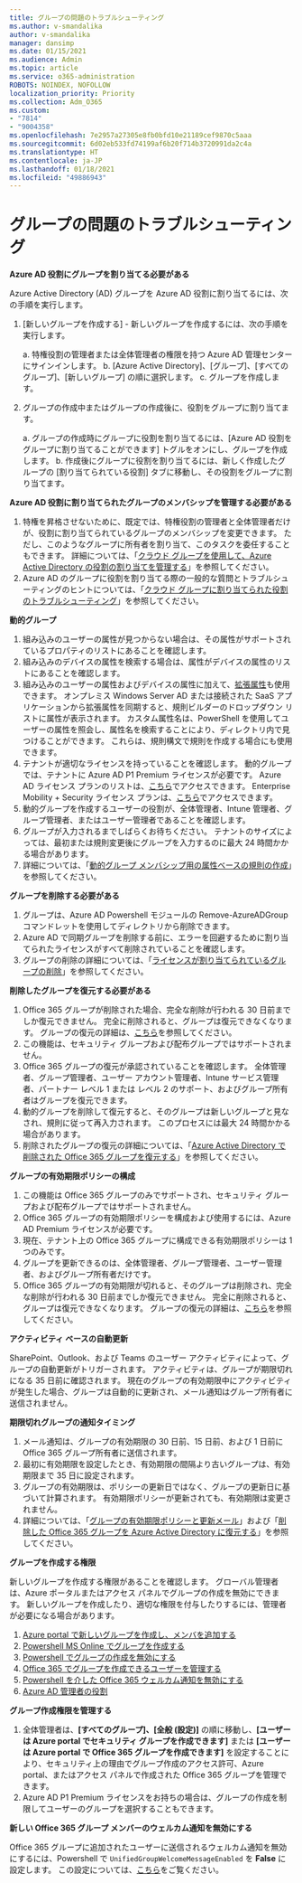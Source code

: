 ```yaml
---
title: グループの問題のトラブルシューティング
ms.author: v-smandalika
author: v-smandalika
manager: dansimp
ms.date: 01/15/2021
ms.audience: Admin
ms.topic: article
ms.service: o365-administration
ROBOTS: NOINDEX, NOFOLLOW
localization_priority: Priority
ms.collection: Adm_O365
ms.custom:
- "7814"
- "9004358"
ms.openlocfilehash: 7e2957a27305e8fb0bfd10e21189cef9870c5aaa
ms.sourcegitcommit: 6d02eb533fd74199af6b20f714b3720991da2c4a
ms.translationtype: HT
ms.contentlocale: ja-JP
ms.lasthandoff: 01/18/2021
ms.locfileid: "49886943"
---
```

# <a name="troubleshoot-group-issues"></a>グループの問題のトラブルシューティング

**Azure AD 役割にグループを割り当てる必要がある**

Azure Active Directory (AD) グループを Azure AD 役割に割り当てるには、次の手順を実行します。

1. [新しいグループを作成する] - 新しいグループを作成するには、次の手順を実行します。

    a. 特権役割の管理者または全体管理者の権限を持つ Azure AD 管理センターにサインインします。 
    b. [Azure Active Directory]、[グループ]、[すべてのグループ]、[新しいグループ] の順に選択します。 
    c. グループを作成します。

2. グループの作成中またはグループの作成後に、役割をグループに割り当てます。

    a. グループの作成時にグループに役割を割り当てるには、[Azure AD 役割をグループに割り当てることができます] トグルをオンにし、グループを作成します。
    b. 作成後にグループに役割を割り当てるには、新しく作成したグループの [割り当てられている役割] タブに移動し、その役割をグループに割り当てます。

**Azure AD 役割に割り当てられたグループのメンバシップを管理する必要がある**

1. 特権を昇格させないために、既定では、特権役割の管理者と全体管理者だけが、役割に割り当てられているグループのメンバシップを変更できます。 ただし、このようなグループに所有者を割り当て、このタスクを委任することもできます。 詳細については、「[クラウド グループを使用して、Azure Active Directory の役割の割り当てを管理する](https://docs.microsoft.com/azure/active-directory/roles/groups-concept)」を参照してください。
2. Azure AD のグループに役割を割り当てる際の一般的な質問とトラブルシューティングのヒントについては、「[クラウド グループに割り当てられた役割のトラブルシューティング](https://docs.microsoft.com/azure/active-directory/roles/groups-faq-troubleshooting)」を参照してください。

**動的グループ**

1. 組み込みのユーザーの属性が見つからない場合は、その属性がサポートされているプロパティのリストにあることを確認します。
2. 組み込みのデバイスの属性を検索する場合は、属性がデバイスの属性のリストにあることを確認します。 
3. 組み込みのユーザーの属性およびデバイスの属性に加えて、[拡張属性](https://docs.microsoft.com/azure/active-directory/enterprise-users/groups-dynamic-membership#extension-properties-and-custom-extension-properties)も使用できます。 オンプレミス Windows Server AD または接続された SaaS アプリケーションから拡張属性を同期すると、規則ビルダーのドロップダウン リストに属性が表示されます。 カスタム属性名は、PowerShell を使用してユーザーの属性を照会し、属性名を検索することにより、ディレクトリ内で見つけることができます。 これらは、規則構文で規則を作成する場合にも使用できます。
4. テナントが適切なライセンスを持っていることを確認します。 動的グループでは、テナントに Azure AD P1 Premium ライセンスが必要です。 Azure AD ライセンス プランのリストは、[こちら](https://azure.microsoft.com/pricing/details/active-directory/)でアクセスできます。 Enterprise Mobility + Security ライセンス プランは、[こちら](https://www.microsoft.com/microsoft-365/enterprise-mobility-security/compare-plans-and-pricing)でアクセスできます。
5. 動的グループを作成するユーザーの役割が、全体管理者、Intune 管理者、グループ管理者、またはユーザー管理者であることを確認します。
6. グループが入力されるまでしばらくお待ちください。 テナントのサイズによっては、最初または規則変更後にグループを入力するのに最大 24 時間かかる場合があります。
7. 詳細については、「[動的グループ メンバシップ用の属性ベースの規則の作成](https://docs.microsoft.com/azure/active-directory/enterprise-users/groups-dynamic-membership)」を参照してください。

**グループを削除する必要がある**

1. グループは、Azure AD Powershell モジュールの Remove-AzureADGroup コマンドレットを使用してディレクトリから削除できます。
2. Azure AD で同期グループを削除する前に、エラーを回避するために割り当てられたライセンスがすべて削除されていることを確認します。
3. グループの削除の詳細については、「[ライセンスが割り当てられているグループの削除](https://docs.microsoft.com/azure/active-directory/enterprise-users/licensing-group-advanced#deleting-a-group-with-an-assigned-license)」を参照してください。

**削除したグループを復元する必要がある**

1. Office 365 グループが削除された場合、完全な削除が行われる 30 日前までしか復元できません。 完全に削除されると、グループは復元できなくなります。 グループの復元の詳細は、[こちら](https://docs.microsoft.com/azure/active-directory/enterprise-users/groups-restore-deleted)を参照してください。
2. この機能は、セキュリティ グループおよび配布グループではサポートされません。
3. Office 365 グループの復元が承認されていることを確認します。 全体管理者、グループ管理者、ユーザー アカウント管理者、Intune サービス管理者、パートナー レベル 1 または レベル 2 のサポート、およびグループ所有者はグループを復元できます。
4. 動的グループを削除して復元すると、そのグループは新しいグループと見なされ、規則に従って再入力されます。 このプロセスには最大 24 時間かかる場合があります。
5. 削除されたグループの復元の詳細については、「[Azure Active Directory で削除された Office 365 グループを復元する](https://docs.microsoft.com/azure/active-directory/enterprise-users/groups-restore-deleted)」を参照してください。

**グループの有効期限ポリシーの構成**

1. この機能は Office 365 グループのみでサポートされ、セキュリティ グループおよび配布グループではサポートされません。
2. Office 365 グループの有効期限ポリシーを構成および使用するには、Azure AD Premium ライセンスが必要です。
3. 現在、テナント上の Office 365 グループに構成できる有効期限ポリシーは 1 つのみです。
4. グループを更新できるのは、全体管理者、グループ管理者、ユーザー管理者、およびグループ所有者だけです。
5. Office 365 グループの有効期限が切れると、そのグループは削除され、完全な削除が行われる 30 日前までしか復元できません。 完全に削除されると、グループは復元できなくなります。 グループの復元の詳細は、[こちら](https://docs.microsoft.com/azure/active-directory/enterprise-users/groups-restore-deleted)を参照してください。

**アクティビティ ベースの自動更新**

SharePoint、Outlook、および Teams のユーザー アクティビティによって、グループの自動更新がトリガーされます。 アクティビティは、グループが期限切れになる 35 日前に確認されます。 現在のグループの有効期限中にアクティビティが発生した場合、グループは自動的に更新され、メール通知はグループ所有者に送信されません。

**期限切れグループの通知タイミング**

1. メール通知は、グループの有効期限の 30 日前、15 日前、および 1 日前に Office 365 グループ所有者に送信されます。
2. 最初に有効期限を設定したとき、有効期限の間隔より古いグループは、有効期限まで 35 日に設定されます。
3. グループの有効期限は、ポリシーの更新日ではなく、グループの更新日に基づいて計算されます。 有効期限ポリシーが更新されても、有効期限は変更されません。
4. 詳細については、「[グループの有効期限ポリシーと更新メール](https://docs.microsoft.com/azure/active-directory/enterprise-users/groups-lifecycle)」および「[削除した Office 365 グループを Azure Active Directory に復元する](https://docs.microsoft.com/azure/active-directory/enterprise-users/groups-restore-deleted)」を参照してください。

**グループを作成する権限**

新しいグループを作成する権限があることを確認します。 グローバル管理者は、Azure ポータルまたはアクセス パネルでグループの作成を無効にできます。 新しいグループを作成したり、適切な権限を付与したりするには、管理者が必要になる場合があります。

1. [Azure portal で新しいグループを作成し、メンバを追加する](https://docs.microsoft.com/azure/active-directory/fundamentals/active-directory-groups-create-azure-portal)
2. [Powershell MS Online でグループを作成する](https://docs.microsoft.com/azure/active-directory/enterprise-users/groups-settings-v2-cmdlets#create-groups)
3. [Powershell でグループの作成を無効にする](https://docs.microsoft.com/azure/active-directory/enterprise-users/groups-settings-v2-cmdlets#disable-group-creation-by-your-users) 
4. [Office 365 でグループを作成できるユーザーを管理する](https://docs.microsoft.com/microsoft-365/solutions/manage-creation-of-groups) 
5. [Powershell を介した Office 365 ウェルカム通知を無効にする](https://docs.microsoft.com/powershell/module/exchange/set-unifiedgroup)
6. [Azure AD 管理者の役割](https://docs.microsoft.com/azure/active-directory/roles/permissions-reference)

**グループ作成権限を管理する**

1. 全体管理者は、**[すべてのグループ]、[全般 (設定)]** の順に移動し、**[ユーザーは Azure portal でセキュリティ グループを作成できます]** または **[ユーザーは Azure portal で Office 365 グループを作成できます]** を設定することにより、セキュリティ上の理由でグループ作成のアクセス許可、Azure portal、またはアクセス パネルで作成された Office 365 グループを管理できます。
2. Azure AD P1 Premium ライセンスをお持ちの場合は、グループの作成を制限してユーザーのグループを選択することもできます。

**新しい Office 365 グループ メンバーのウェルカム通知を無効にする**

Office 365 グループに追加されたユーザーに送信されるウェルカム通知を無効にするには、Powershell で `UnifiedGroupWelcomeMessageEnabled` を **False** に設定します。 この設定については、[こちら](https://docs.microsoft.com/powershell/module/exchange/set-unifiedgroup)をご覧ください。













